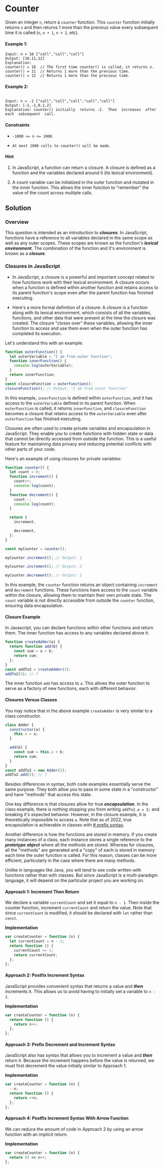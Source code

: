 # Counter

Given an integer `n`, return a `counter` function. This `counter` function initially returns `n` and then returns 1 more than the previous value every subsequent time it is called (`n`, `n + 1`, `n + 2`, etc).

#### Example 1:

```
Input: n = 10 ["call","call","call"]
Output: [10,11,12]
Explanation:
counter() = 10  // The first time counter() is called, it returns n.
counter() = 11  // Returns 1 more than the previous time.
counter() = 12  // Returns 1 more than the previous time.
```

#### Example 2:

```

Input: n = -2 ["call","call","call","call","call"]
Output: [-2,-1,0,1,2]
Explanation: counter() initially  returns -2.  Then  increases  after  each  sebsequent  call.
```

#### Constraints

- `-1000 <= n <= 1000`.

- `At most 1000 calls to counter() will be made`.

#### Hint

1. In JavaScript, a function can return a closure. A closure is defined as a function and the variables declared around it (its lexical environment).

2. A count variable can be initialized in the outer function and mutated in the inner function. This allows the inner function to "remember" the value of the count across multiple calls.

## Solution

### Overview

This question is intended as an introduction to _**closures**_. In JavaScript, functions have a reference to all variables declared in the same scope as well as any outer scopes. These scopes are known as the function's _**lexical environment**_. The combination of the function and it's environment is known as a _**closure**_.

### Closures in JavaScript

- In JavaScript, a closure is a powerful and important concept related to how functions work with their lexical environment. A closure occurs when a function is defined within another function and retains access to its parent function's scope even after the parent function has finished executing.

- Here's a more formal definition of a closure: A closure is a function along with its lexical environment, which consists of all the variables, functions, and other data that were present at the time the closure was created. The closure "closes over" these variables, allowing the inner function to access and use them even when the outer function has completed its execution.

Let's understand this with an example:

```javascript
function outerFunction() {
  let outerVariable = "I am from outer function";
  function innerFunction() {
    console.log(outerVariable);
  }
  return innerFunction;
}
const closureFunction = outerFunction();
closureFunction(); // Output: "I am from outer function"
```

In this example, `innerFunction` is defined within `outerFunction`, and it has access to the `outerVariable` defined in its parent function. When `outerFunction` is called, it returns `innerFunction`, and `closureFunction` becomes a closure that retains access to the `outerVariable` even after `outerFunction` has finished executing.

Closures are often used to create private variables and encapsulation in JavaScript. They enable you to create functions with hidden state or data that cannot be directly accessed from outside the function. This is a useful feature for maintaining data privacy and reducing potential conflicts with other parts of your code.

Here's an example of using closures for private variables:

```javascript
function counter() {
  let count = 0;
  function increment() {
    count++;
    console.log(count);
  }
  function decrement() {
    count--;
    console.log(count);
  }

  return {
    increment,

    decrement,
  };
}

const myCounter = counter();

myCounter.increment(); // Output: 1

myCounter.increment(); // Output: 2

myCounter.decrement(); // Output: 1
```

In this example, the `counter` function returns an object containing `increment` and `decrement` functions. These functions have access to the `count` variable within the closure, allowing them to maintain their own private state. The `count` variable is not directly accessible from outside the `counter` function, ensuring data encapsulation.

#### Closure Example

In Javascript, you can declare functions within other functions and return them. The inner function has access to any variables declared above it.

```javascript
function createAdder(a) {
  return function add(b) {
    const sum = a + b;
    return sum;
  };
}
const addTo2 = createAdder(2);
addTo2(5); // 7
```

The inner function `add` has access to `a`. This allows the outer function to serve as a factory of new functions, each with different behavior.

#### Closures Versus Classes

You may notice that in the above example `createAdder` is very similar to a class constructor.

```javascript
class Adder {
  constructor(a) {
    this.a = a;
  }

  add(b) {
    const sum = this.a + b;
    return sum;
  }
}
const addTo2 = new Adder(2);
addTo2.add(5); // 7
```

Besides differences in syntax, both code examples essentially serve the same purpose. They both allow you to pass in some state in a "constructor" and have "methods" that access this state.

One key difference is that closures allow for true _**encapsulation**_. In the class example, there is nothing stopping you from writing `addTo2.a = 3;` and breaking it's expected behavior. However, in the closure example, it is theoretically impossible to access `a`. Note that as of 2022, true encapsulation is achievable in classes with [# prefix syntax](https://developer.mozilla.org/en-US/docs/Web/JavaScript/Reference/Classes/Private_class_fields).

Another difference is how the functions are stored in memory. If you create many instances of a class, each instance stores a single reference to the _**prototype object**_ where all the methods are stored. Whereas for closures, all the "methods" are generated and a "copy" of each is stored in memory each time the outer function is called. For this reason, classes can be more efficient, particularly in the case where there are many methods.

Unlike in languages like Java, you will tend to see code written with functions rather than with classes. But since JavaScript is a multi-paradigm language, it will depend on the particular project you are working on.

#### Approach 1: Increment Then Return

We declare a variable `currentCount` and set it equal to `n - 1`. Then inside the counter function, increment `currentCount` and return the value. Note that since `currentCount` is modified, it should be declared with `let` rather than `const`.

**Implementation**

```javascript
var createCounter = function (n) {
  let currentCount = n - 1;
  return function () {
    currentCount += 1;
    return currentCount;
  };
};
```

#### Approach 2: Postfix Increment Syntax

JavaScript provides convenient syntax that returns a value and _**then**_ increments it. This allows us to avoid having to initially set a variable to `n - 1`.

**Implementation**

```javascript
var createCounter = function (n) {
  return function () {
    return n++;
  };
};
```

#### Approach 3: Prefix Decrement and Increment Syntax

JavaScript also has syntax that allows you to increment a value and _**then**_ return it. Because the increment happens before the value is returned, we must first decrement the value initially similar to Approach 1.

**Implementation**

```javascript
var createCounter = function (n) {
  --n;
  return function () {
    return ++n;
  };
};
```

#### Approach 4: Postfix Increment Syntax With Arrow Function

We can reduce the amount of code in Approach 2 by using an arrow function with an implicit return.

**Implementation**

```javascript
var createCounter = function (n) {
  return () => n++;
};
```

